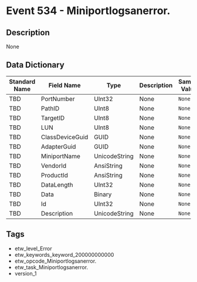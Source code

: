 # Event 534 - Miniportlogsanerror.

## Description
None

## Data Dictionary
|Standard Name|Field Name|Type|Description|Sample Value|
|---|---|---|---|---|
|TBD|PortNumber|UInt32|None|`None`|
|TBD|PathID|UInt8|None|`None`|
|TBD|TargetID|UInt8|None|`None`|
|TBD|LUN|UInt8|None|`None`|
|TBD|ClassDeviceGuid|GUID|None|`None`|
|TBD|AdapterGuid|GUID|None|`None`|
|TBD|MiniportName|UnicodeString|None|`None`|
|TBD|VendorId|AnsiString|None|`None`|
|TBD|ProductId|AnsiString|None|`None`|
|TBD|DataLength|UInt32|None|`None`|
|TBD|Data|Binary|None|`None`|
|TBD|Id|UInt32|None|`None`|
|TBD|Description|UnicodeString|None|`None`|

## Tags
* etw_level_Error
* etw_keywords_keyword_200000000000
* etw_opcode_Miniportlogsanerror.
* etw_task_Miniportlogsanerror.
* version_1